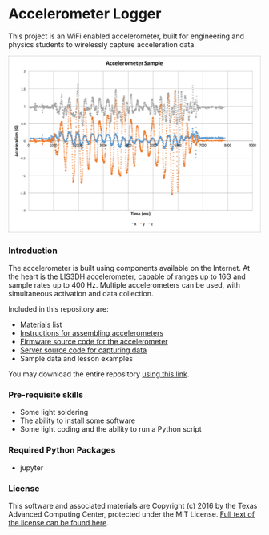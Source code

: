 # Accelerometer Logger

This project is an WiFi enabled accelerometer, built for engineering and physics students to wirelessly capture acceleration data.

![Sample Graph](./images/samplegraph.png)

### Introduction

The accelerometer is built using components available on the Internet. At the heart is the LIS3DH accelerometer, capable of ranges up to 16G and sample rates up to 400 Hz. Multiple accelerometers can be used, with simultaneous activation and data collection.

Included in this repository are:

- [Materials list](./MATERIALS.md)
- [Instructions for assembling accelerometers](./ASSEMBLY.md)
- [Firmware source code for the accelerometer](./firmware/)
- [Server source code for capturing data](./server/)
- Sample data and lesson examples

You may download the entire repository [using this link](https://github.com/jchuahtacc/AccelerometerLogger/archive/master.zip).

### Pre-requisite skills

- Some light soldering
- The ability to install some software
- Some light coding and the ability to run a Python script

### Required Python Packages
- jupyter

### License

This software and associated materials are Copyright (c) 2016 by the Texas Advanced Computing Center, protected under the MIT License. [Full text of the license can be found here](./LICENSE.txt).
